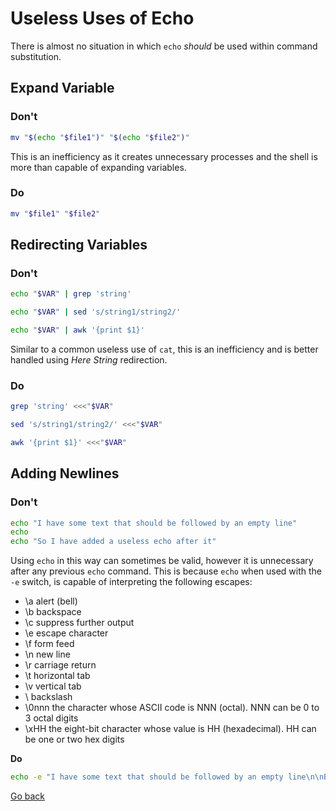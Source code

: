 # Useless Uses of Echo

There is almost no situation in which `echo` _should_ be used within command substitution.

## Expand Variable

### Don't

``` bash
mv "$(echo "$file1")" "$(echo "$file2")"
```

This is an inefficiency as it creates unnecessary processes and the shell is more than capable of expanding variables.

### Do

``` bash
mv "$file1" "$file2"
```

## Redirecting Variables

### Don't

``` bash
echo "$VAR" | grep 'string'

echo "$VAR" | sed 's/string1/string2/'

echo "$VAR" | awk '{print $1}'
```

Similar to a common useless use of `cat`, this is an inefficiency and is better handled using _Here String_ redirection.

### Do

``` bash
grep 'string' <<<"$VAR"

sed 's/string1/string2/' <<<"$VAR"

awk '{print $1}' <<<"$VAR"
```

## Adding Newlines

### Don't

``` bash
echo "I have some text that should be followed by an empty line"
echo
echo "So I have added a useless echo after it"
```

Using `echo` in this way can sometimes be valid, however it is unnecessary after any previous `echo` command.  This is
because `echo` when used with the `-e` switch, is capable of interpreting the following escapes:

* \a    alert (bell)
* \b    backspace
* \c    suppress further output
* \e    escape character
* \f    form feed
* \n    new line
* \r    carriage return
* \t    horizontal tab
* \v    vertical tab
* \\    backslash
* \0nnn the character whose ASCII code is NNN (octal).  NNN can be 0 to 3 octal digits
* \xHH  the eight-bit character whose value is HH (hexadecimal).  HH can be one or two hex digits

**Do**

``` bash
echo -e "I have some text that should be followed by an empty line\n\nBut I no longer need the useless echo"
```

[Go back](./uuos.md)
